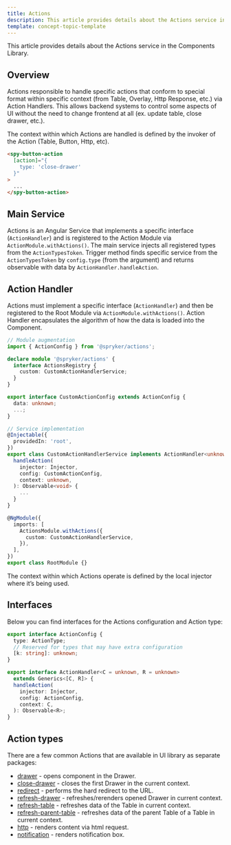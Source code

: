 ```yaml
---
title: Actions
description: This article provides details about the Actions service in the Components Library.
template: concept-topic-template
---
```


This article provides details about the Actions service in the Components Library.

## Overview

Actions responsible to handle specific actions that conform to special format within specific context (from Table, Overlay, Http Response, etc.) via Action Handlers.
This allows backend systems to control some aspects of UI without the need to change frontend at all (ex. update table, close drawer, etc.).

The context within which Actions are handled is defined by the invoker of the Action (Table, Button, Http, etc).

```html
<spy-button-action
  [action]="{ 
    type: 'close-drawer' 
  }"
>
  ...
</spy-button-action>
```

## Main Service

Actions is an Angular Service that implements a specific interface (`ActionHandler`) and is registered to the Action Module via `ActionModule.withActions()`. 
The main service injects all registered types from the `ActionTypesToken`.
Trigger method finds specific service from the `ActionTypesToken` by `config.type` (from the argument) and returns observable with data by `ActionHandler.handleAction`.

## Action Handler

Actions must implement a specific interface (`ActionHandler`) and then be registered to the Root Module via `ActionModule.withActions()`.
Action Handler encapsulates the algorithm of how the data is loaded into the Component.

```ts
// Module augmentation
import { ActionConfig } from '@spryker/actions';

declare module '@spryker/actions' {
  interface ActionsRegistry {
    custom: CustomActionHandlerService;
  }
}

export interface CustomActionConfig extends ActionConfig {
  data: unknown;
  ...;
}

// Service implementation
@Injectable({
  providedIn: 'root',
})
export class CustomActionHandlerService implements ActionHandler<unknown, void> {
  handleAction(
    injector: Injector,
    config: CustomActionConfig,
    context: unknown,
  ): Observable<void> {
    ...
  }
}

@NgModule({
  imports: [
    ActionsModule.withActions({
      custom: CustomActionHandlerService,
    }),
  ],
})
export class RootModule {}
```

The context within which Actions operate is defined by the local injector where it’s being used.

## Interfaces

Below you can find interfaces for the Actions configuration and Action type:

```ts
export interface ActionConfig {
  type: ActionType;
  // Reserved for types that may have extra configuration
  [k: string]: unknown;
}

export interface ActionHandler<C = unknown, R = unknown>
  extends Generics<[C, R]> {
  handleAction(
    injector: Injector,
    config: ActionConfig,
    context: C,
  ): Observable<R>;
}
```

## Action types

There are a few common Actions that are available in UI library as separate packages:

- [drawer](/docs/marketplace/dev/front-end/ui-components-library/actions/actions-drawer.html) - opens component in the Drawer.  
- [close-drawer](/docs/marketplace/dev/front-end/ui-components-library/actions/actions-close-drawer.html) - closes the first Drawer in the current context.  
- [redirect](/docs/marketplace/dev/front-end/ui-components-library/actions/actions-redirect.html) - performs the hard redirect to the URL.  
- [refresh-drawer](/docs/marketplace/dev/front-end/ui-components-library/actions/actions-refresh-drawer.html) - refreshes/rerenders opened Drawer in current context.  
- [refresh-table](/docs/marketplace/dev/front-end/ui-components-library/actions/actions-refresh-table.html) - refreshes data of the Table in current context.  
- [refresh-parent-table](/docs/marketplace/dev/front-end/ui-components-library/actions/actions-refresh-parent-table.html) - refreshes data of the parent Table of a Table in current context.  
- [http](/docs/marketplace/dev/front-end/ui-components-library/actions/actions-http.html) - renders content via html request.  
- [notification](/docs/marketplace/dev/front-end/ui-components-library/actions/actions-notification.html) - renders notification box.  
